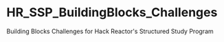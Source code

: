 # HR_SSP_BuildingBlocks_Challenges
Building Blocks Challenges for Hack Reactor's Structured Study Program
